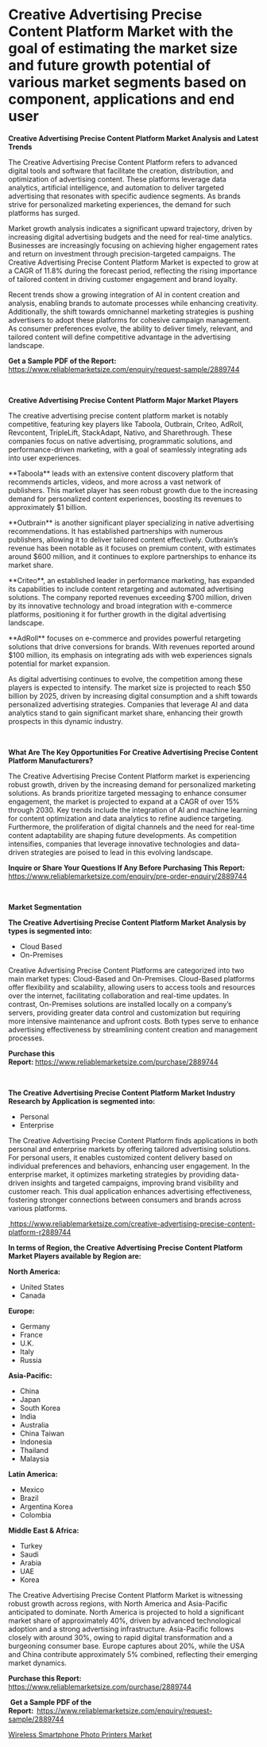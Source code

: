 <p><h1>Creative Advertising Precise Content Platform Market with the goal of estimating the market size and future growth potential of various market segments based on component, applications and end user</h1></p><p><strong>Creative Advertising Precise Content Platform Market Analysis and Latest Trends</strong></p>
<p><p>The Creative Advertising Precise Content Platform refers to advanced digital tools and software that facilitate the creation, distribution, and optimization of advertising content. These platforms leverage data analytics, artificial intelligence, and automation to deliver targeted advertising that resonates with specific audience segments. As brands strive for personalized marketing experiences, the demand for such platforms has surged.</p><p>Market growth analysis indicates a significant upward trajectory, driven by increasing digital advertising budgets and the need for real-time analytics. Businesses are increasingly focusing on achieving higher engagement rates and return on investment through precision-targeted campaigns. The Creative Advertising Precise Content Platform Market is expected to grow at a CAGR of 11.8% during the forecast period, reflecting the rising importance of tailored content in driving customer engagement and brand loyalty.</p><p>Recent trends show a growing integration of AI in content creation and analysis, enabling brands to automate processes while enhancing creativity. Additionally, the shift towards omnichannel marketing strategies is pushing advertisers to adopt these platforms for cohesive campaign management. As consumer preferences evolve, the ability to deliver timely, relevant, and tailored content will define competitive advantage in the advertising landscape.</p></p>
<p><strong>Get a Sample PDF of the Report:&nbsp;</strong> <a href="https://www.reliablemarketsize.com/enquiry/request-sample/2889744?utm_campaign=3073&utm_medium=2&utm_source=Github&utm_content=ia&utm_term=14032025&utm_id=creative-advertising-precise-content-platform">https://www.reliablemarketsize.com/enquiry/request-sample/2889744</a></p>
<p>&nbsp;</p>
<p><strong>Creative Advertising Precise Content Platform Major Market Players</strong></p>
<p><p>The creative advertising precise content platform market is notably competitive, featuring key players like Taboola, Outbrain, Criteo, AdRoll, Revcontent, TripleLift, StackAdapt, Nativo, and Sharethrough. These companies focus on native advertising, programmatic solutions, and performance-driven marketing, with a goal of seamlessly integrating ads into user experiences.</p><p>**Taboola** leads with an extensive content discovery platform that recommends articles, videos, and more across a vast network of publishers. This market player has seen robust growth due to the increasing demand for personalized content experiences, boosting its revenues to approximately $1 billion.</p><p>**Outbrain** is another significant player specializing in native advertising recommendations. It has established partnerships with numerous publishers, allowing it to deliver tailored content effectively. Outbrain’s revenue has been notable as it focuses on premium content, with estimates around $600 million, and it continues to explore partnerships to enhance its market share.</p><p>**Criteo**, an established leader in performance marketing, has expanded its capabilities to include content retargeting and automated advertising solutions. The company reported revenues exceeding $700 million, driven by its innovative technology and broad integration with e-commerce platforms, positioning it for further growth in the digital advertising landscape.</p><p>**AdRoll** focuses on e-commerce and provides powerful retargeting solutions that drive conversions for brands. With revenues reported around $100 million, its emphasis on integrating ads with web experiences signals potential for market expansion.</p><p>As digital advertising continues to evolve, the competition among these players is expected to intensify. The market size is projected to reach $50 billion by 2025, driven by increasing digital consumption and a shift towards personalized advertising strategies. Companies that leverage AI and data analytics stand to gain significant market share, enhancing their growth prospects in this dynamic industry.</p></p>
<p>&nbsp;</p>
<p><strong>What Are The Key Opportunities For Creative Advertising Precise Content Platform Manufacturers?</strong></p>
<p><p>The Creative Advertising Precise Content Platform market is experiencing robust growth, driven by the increasing demand for personalized marketing solutions. As brands prioritize targeted messaging to enhance consumer engagement, the market is projected to expand at a CAGR of over 15% through 2030. Key trends include the integration of AI and machine learning for content optimization and data analytics to refine audience targeting. Furthermore, the proliferation of digital channels and the need for real-time content adaptability are shaping future developments. As competition intensifies, companies that leverage innovative technologies and data-driven strategies are poised to lead in this evolving landscape.</p></p>
<p><strong>Inquire or Share Your Questions If Any Before Purchasing This Report:</strong> <a href="https://www.reliablemarketsize.com/enquiry/pre-order-enquiry/2889744?utm_campaign=3073&utm_medium=2&utm_source=Github&utm_content=ia&utm_term=14032025&utm_id=creative-advertising-precise-content-platform">https://www.reliablemarketsize.com/enquiry/pre-order-enquiry/2889744</a></p>
<p>&nbsp;</p>
<p><strong>Market Segmentation</strong></p>
<p><strong>The Creative Advertising Precise Content Platform Market Analysis by types is segmented into:</strong></p>
<p><ul><li>Cloud Based</li><li>On-Premises</li></ul></p>
<p><p>Creative Advertising Precise Content Platforms are categorized into two main market types: Cloud-Based and On-Premises. Cloud-Based platforms offer flexibility and scalability, allowing users to access tools and resources over the internet, facilitating collaboration and real-time updates. In contrast, On-Premises solutions are installed locally on a company’s servers, providing greater data control and customization but requiring more intensive maintenance and upfront costs. Both types serve to enhance advertising effectiveness by streamlining content creation and management processes.</p></p>
<p><strong>Purchase this Report:&nbsp;</strong><a href="https://www.reliablemarketsize.com/purchase/2889744?utm_campaign=3073&utm_medium=2&utm_source=Github&utm_content=ia&utm_term=14032025&utm_id=creative-advertising-precise-content-platform">https://www.reliablemarketsize.com/purchase/2889744</a></p>
<p>&nbsp;</p>
<p><strong>The Creative Advertising Precise Content Platform Market Industry Research by Application is segmented into:</strong></p>
<p><ul><li>Personal</li><li>Enterprise</li></ul></p>
<p><p>The Creative Advertising Precise Content Platform finds applications in both personal and enterprise markets by offering tailored advertising solutions. For personal users, it enables customized content delivery based on individual preferences and behaviors, enhancing user engagement. In the enterprise market, it optimizes marketing strategies by providing data-driven insights and targeted campaigns, improving brand visibility and customer reach. This dual application enhances advertising effectiveness, fostering stronger connections between consumers and brands across various platforms.</p></p>
<p><a href="https://www.reliablemarketsize.com/creative-advertising-precise-content-platform-r2889744?utm_campaign=3073&utm_medium=2&utm_source=Github&utm_content=ia&utm_term=14032025&utm_id=creative-advertising-precise-content-platform">&nbsp;https://www.reliablemarketsize.com/creative-advertising-precise-content-platform-r2889744</a></p>
<p><strong>In terms of Region, the Creative Advertising Precise Content Platform Market Players available by Region are:</strong></p>
<p>
    <p> <strong> North America: </strong>
        <ul>
            <li>United States</li>
            <li>Canada</li>
        </ul>
        </p> 
    <p> <strong> Europe: </strong>
        <ul>
            <li>Germany</li>
            <li>France</li>
            <li>U.K.</li>
            <li>Italy</li>
            <li>Russia</li>
        </ul>
        </p> 
    <p> <strong> Asia-Pacific: </strong>
        <ul>
            <li>China</li>
            <li>Japan</li>
            <li>South Korea</li>
            <li>India</li>
            <li>Australia</li>
            <li>China Taiwan</li>
            <li>Indonesia</li>
            <li>Thailand</li>
            <li>Malaysia</li>
        </ul>
        </p> 
    <p> <strong> Latin America: </strong>
        <ul>
            <li>Mexico</li>
            <li>Brazil</li>
            <li>Argentina Korea</li>
            <li>Colombia</li>
        </ul>
        </p> 
    <p> <strong> Middle East & Africa: </strong>
        <ul>
            <li>Turkey</li>
            <li>Saudi</li>
            <li>Arabia</li>
            <li>UAE</li>
            <li>Korea</li>
        </ul>
    </p>
    </p>
<p><p>The Creative Advertising Precise Content Platform Market is witnessing robust growth across regions, with North America and Asia-Pacific anticipated to dominate. North America is projected to hold a significant market share of approximately 40%, driven by advanced technological adoption and a strong advertising infrastructure. Asia-Pacific follows closely with around 30%, owing to rapid digital transformation and a burgeoning consumer base. Europe captures about 20%, while the USA and China contribute approximately 5% combined, reflecting their emerging market dynamics.</p></p>
<p><strong>Purchase this Report: </strong><a href="https://www.reliablemarketsize.com/purchase/2889744?utm_campaign=3073&utm_medium=2&utm_source=Github&utm_content=ia&utm_term=14032025&utm_id=creative-advertising-precise-content-platform">https://www.reliablemarketsize.com/purchase/2889744</a></p>
<p>&nbsp;<strong>Get a Sample PDF of the Report:&nbsp;&nbsp;</strong><a href="https://www.reliablemarketsize.com/enquiry/request-sample/2889744?utm_campaign=3073&utm_medium=2&utm_source=Github&utm_content=ia&utm_term=14032025&utm_id=creative-advertising-precise-content-platform">https://www.reliablemarketsize.com/enquiry/request-sample/2889744</a></p>
<p><strong></strong></p>
<p><p><a href="https://github.com/leehihkl/Market-Research-Report-List-1/blob/main/wireless-smartphone-photo-printers-market.md?utm_campaign=3073&utm_medium=2&utm_source=Github&utm_content=ia&utm_term=14032025&utm_id=creative-advertising-precise-content-platform">Wireless Smartphone Photo Printers Market</a></p></p>